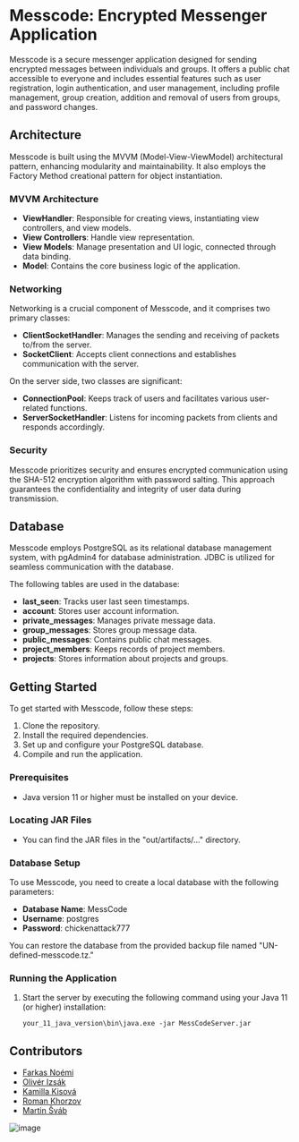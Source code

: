 # Messcode: Encrypted Messenger Application

Messcode is a secure messenger application designed for sending encrypted messages between individuals and groups. It offers a public chat accessible to everyone and includes essential features such as user registration, login authentication, and user management, including profile management, group creation, addition and removal of users from groups, and password changes.

## Architecture

Messcode is built using the MVVM (Model-View-ViewModel) architectural pattern, enhancing modularity and maintainability. It also employs the Factory Method creational pattern for object instantiation.

### MVVM Architecture

- **ViewHandler**: Responsible for creating views, instantiating view controllers, and view models.
- **View Controllers**: Handle view representation.
- **View Models**: Manage presentation and UI logic, connected through data binding.
- **Model**: Contains the core business logic of the application.

### Networking

Networking is a crucial component of Messcode, and it comprises two primary classes:

- **ClientSocketHandler**: Manages the sending and receiving of packets to/from the server.
- **SocketClient**: Accepts client connections and establishes communication with the server.

On the server side, two classes are significant:

- **ConnectionPool**: Keeps track of users and facilitates various user-related functions.
- **ServerSocketHandler**: Listens for incoming packets from clients and responds accordingly.

### Security

Messcode prioritizes security and ensures encrypted communication using the SHA-512 encryption algorithm with password salting. This approach guarantees the confidentiality and integrity of user data during transmission.

## Database

Messcode employs PostgreSQL as its relational database management system, with pgAdmin4 for database administration. JDBC is utilized for seamless communication with the database.

The following tables are used in the database:

- **last_seen**: Tracks user last seen timestamps.
- **account**: Stores user account information.
- **private_messages**: Manages private message data.
- **group_messages**: Stores group message data.
- **public_messages**: Contains public chat messages.
- **project_members**: Keeps records of project members.
- **projects**: Stores information about projects and groups.

## Getting Started

To get started with Messcode, follow these steps:

1. Clone the repository.
2. Install the required dependencies.
3. Set up and configure your PostgreSQL database.
4. Compile and run the application.

### Prerequisites

- Java version 11 or higher must be installed on your device.

### Locating JAR Files

- You can find the JAR files in the "out/artifacts/..." directory.

### Database Setup

To use Messcode, you need to create a local database with the following parameters:

- **Database Name**: MessCode
- **Username**: postgres
- **Password**: chickenattack777

You can restore the database from the provided backup file named "UN-defined-messcode.tz."

### Running the Application

1. Start the server by executing the following command using your Java 11 (or higher) installation:
   
   ```shell
   your_11_java_version\bin\java.exe -jar MessCodeServer.jar

## Contributors

- [Farkas Noémi](https://github.com/dqmpb)
- [Olivér Izsák](https://github.com/anotherusername)
- [Kamilla Kisová](https://github.com/KamillaKisova)
- [Roman Khorzov](https://github.com/RomanKorzhov)
- [Martin Šváb](https://github.com/MS-101)


![image](https://github.com/Team-Un-Defined/MessCode/assets/71821927/4c0f2f81-6be7-4680-9578-e138748cccc9)
